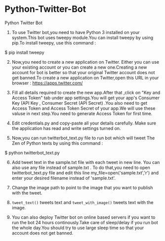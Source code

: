 # Python-Twitter-Bot
Python Twitter Bot 

1. To use Twitter bot,you need to have Python 3 installed on your system.This bot uses tweepy module.You can install tweepy by using pip.To install tweepy, use this command :

 $ pip install tweepy

2. Now,you need to create a new application on Twitter. Either you can use your existing account or you can create a new one.Creating a new account for bot  is better so that your original Twitter account does not get banned.To create a new application on Twitter,open this URL in your browser :
 https://apps.twitter.com/

3. Fill all details required to create the new app.After that ,click on "Key and Access Token" tab under app settings.You will get your app's Consumer Key (API Key , Consumer Secret (API Secret) .You also need to get Access Token and Access Token Secret of your app.We will use these valuse in next step.You need to generate Access Token for first time.


4. Edit credentials.py and copy-paste  all your details carefully. Make sure the application has read and write settings turned on. 


5. Now,you can run  twitterbot_text.py file to run bot which will tweet The Zen of Python texts by using this command :


 $ python twitterbot_text.py 
 



6. Add tweet text in the sample.txt file with each tweet in new line. You can also use any file instead of sample.txt . To do that,you need to open twitterbot_text.py file and edit this line my_file=open('sample.txt','r') and enter your desired filename instead of 'sample.txt'.

7. Change the image path to point to the image that you want to publish with the tweet.

8. `tweet_text()` tweets text and `tweet_with_image()` tweets text with the image. 

9. You can also deploy Twitter bot on online based servers if you want to run the bot 24 hours continously.Take care of sleep/delay if you run bot the whole day.You should try to use large sleep time so that your account does not get banned.


